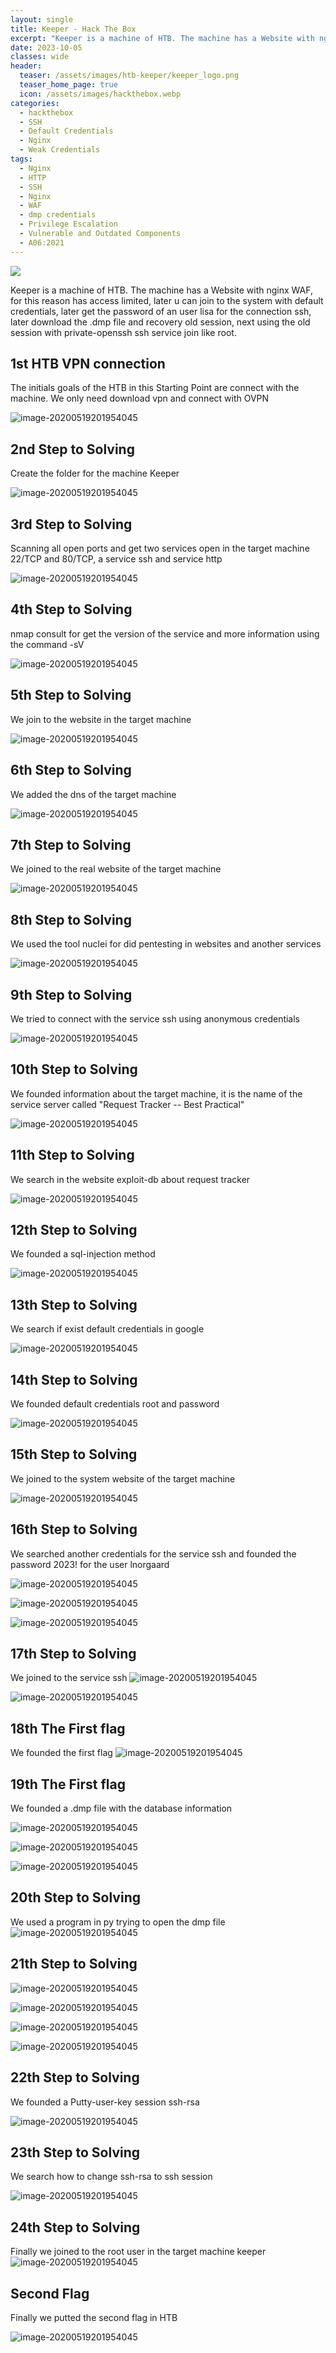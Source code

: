 ```yaml
---
layout: single
title: Keeper - Hack The Box
excerpt: "Keeper is a machine of HTB. The machine has a Website with nginx WAF, for this reason has access limited, later u can join to the system with default credentials, later get the password of an user lisa for the connection ssh, later download the .dmp file and recovery old session, next using the old session with private-openssh ssh service join like root."
date: 2023-10-05
classes: wide
header:
  teaser: /assets/images/htb-keeper/keeper_logo.png
  teaser_home_page: true
  icon: /assets/images/hackthebox.webp
categories:
  - hackthebox
  - SSH
  - Default Credentials
  - Nginx
  - Weak Credentials
tags:
  - Nginx
  - HTTP
  - SSH
  - Nginx
  - WAF
  - dmp credentials
  - Privilege Escalation
  - Vulnerable and Outdated Components
  - A06:2021
---
```


![](/assets/images/htb-keeper/keeper_logo.png)

Keeper is a machine of HTB. The machine has a Website with nginx WAF, for this reason has access limited, later u can join to the system with default credentials, later get the password of an user lisa for the connection ssh, later download the .dmp file and recovery old session, next using the old session with private-openssh ssh service join like root.

## 1st HTB VPN connection

The initials goals of the HTB in this Starting Point are connect with the machine. We only need download vpn and connect with OVPN

![image-20200519201954045](/assets/images/htb-keeper/answer-0.png)

## 2nd Step to Solving

Create the folder for the machine Keeper

![image-20200519201954045](/assets/images/htb-keeper/answer-1.png)

## 3rd Step to Solving

Scanning all open ports and get two services open in the target machine 22/TCP and 80/TCP, a service ssh and service http

![image-20200519201954045](/assets/images/htb-keeper/answer-2.png)

## 4th Step to Solving

nmap consult for get the version of the service and more information using the command -sV

![image-20200519201954045](/assets/images/htb-keeper/answer-3.png)

## 5th  Step to Solving

We join to the website in the target machine

![image-20200519201954045](/assets/images/htb-keeper/answer-4.png)

## 6th Step to Solving

We added the dns of the target machine

![image-20200519201954045](/assets/images/htb-keeper/answer-5.png)

## 7th Step to Solving

We joined to the real website of the target machine

![image-20200519201954045](/assets/images/htb-keeper/answer-6.png)

## 8th Step to Solving
We used the tool nuclei for did pentesting in websites and another services

![image-20200519201954045](/assets/images/htb-keeper/answer-7.png)

## 9th Step to Solving

We tried to connect with the service ssh using anonymous credentials 

![image-20200519201954045](/assets/images/htb-keeper/answer-8.png)

## 10th Step to Solving

We founded information about the target machine, it is the name of the service server called "Request Tracker -- Best Practical" 

![image-20200519201954045](/assets/images/htb-keeper/answer-9.png)

## 11th Step to Solving

We search in the website exploit-db about request tracker

![image-20200519201954045](/assets/images/htb-keeper/answer-10.png)

## 12th Step to Solving

We founded a sql-injection method

![image-20200519201954045](/assets/images/htb-keeper/answer-11.png)

## 13th Step to Solving

We search if exist default credentials in google

![image-20200519201954045](/assets/images/htb-keeper/answer-12.png)

## 14th Step to Solving

We founded default credentials root and password

![image-20200519201954045](/assets/images/htb-keeper/answer-13.png)

## 15th Step to Solving

We joined to the system website of the target machine

![image-20200519201954045](/assets/images/htb-keeper/answer-14.png)


## 16th Step to Solving

We searched another credentials for the service ssh and founded the password 2023! for the user lnorgaard

![image-20200519201954045](/assets/images/htb-keeper/answer-15.png)

![image-20200519201954045](/assets/images/htb-keeper/answer-16.png)

![image-20200519201954045](/assets/images/htb-keeper/answer-17.png)
 
## 17th Step to Solving

We joined to the service ssh
![image-20200519201954045](/assets/images/htb-keeper/answer-18.png)

![image-20200519201954045](/assets/images/htb-keeper/answer-19.png)
 
## 18th The First flag
We founded the first flag
![image-20200519201954045](/assets/images/htb-keeper/answer-20.png)
 
## 19th The First flag

We founded a .dmp file with the database information

![image-20200519201954045](/assets/images/htb-keeper/answer-21.png)

![image-20200519201954045](/assets/images/htb-keeper/answer-22.png)

![image-20200519201954045](/assets/images/htb-keeper/answer-23.png)
 
## 20th Step to Solving

We used a program in py trying to open the dmp file
![image-20200519201954045](/assets/images/htb-keeper/answer-24.png)
 
## 21th Step to Solving

![image-20200519201954045](/assets/images/htb-keeper/answer-25.png)
 
![image-20200519201954045](/assets/images/htb-keeper/answer-26.png)

![image-20200519201954045](/assets/images/htb-keeper/answer-27.png)

![image-20200519201954045](/assets/images/htb-keeper/answer-28.png)
 
## 22th Step to Solving

We founded a Putty-user-key session ssh-rsa

![image-20200519201954045](/assets/images/htb-keeper/answer-29.png)
 
## 23th Step to Solving

We search how to change ssh-rsa to ssh session 

![image-20200519201954045](/assets/images/htb-keeper/answer-30.png)
 
## 24th Step to Solving

Finally we joined to the root user in the target machine keeper
![image-20200519201954045](/assets/images/htb-keeper/answer-31.png)
 
## Second Flag 

Finally we putted the second flag in HTB

![image-20200519201954045](/assets/images/htb-keeper/answer-32.png)



